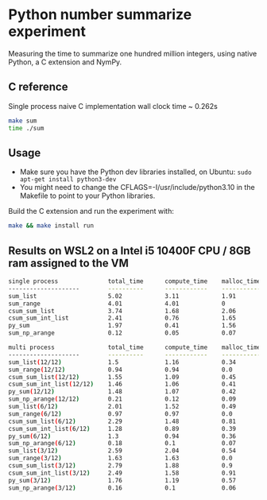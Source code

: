 # Python number summarize experiment

Measuring the time to summarize one hundred million integers, using native Python, a C extension and NymPy.

## C reference

Single process naive C implementation wall clock time ~ 0.262s

```sh
make sum
time ./sum
```

## Usage

- Make sure you have the Python dev libraries installed, on Ubuntu: `sudo apt-get install python3-dev`
- You might need to change the CFLAGS=-I/usr/include/python3.10 in the Makefile to point to your Python libraries.

Build the C extension and run the experiment with:

```sh
make && make install run
```

## Results on WSL2 on a Intel i5 10400F CPU / 8GB ram assigned to the VM

```sh
single process              total_time      compute_time    malloc_time     result
--------------------        ----------      ------------    -----------     -------
sum_list                    5.02            3.11            1.91            5000000050000000
sum_range                   4.01            4.01            0               5000000050000000
csum_sum_list               3.74            1.68            2.06            5000000050000000
csum_sum_int_list           2.41            0.76            1.65            5000000050000000
py_sum                      1.97            0.41            1.56            5000000050000000
sum_np_arange               0.12            0.05            0.07            5000000050000000

multi process               total_time      compute_time    malloc_time     result
--------------------        ----------      ------------    -----------     -------
sum_list(12/12)             1.5             1.16            0.34            5000000050000000
sum_range(12/12)            0.94            0.94            0.0             5000000050000000
csum_sum_list(12/12)        1.55            1.09            0.45            5000000050000000
csum_sum_int_list(12/12)    1.46            1.06            0.41            5000000050000000
py_sum(12/12)               1.48            1.07            0.42            5000000050000000
sum_np_arange(12/12)        0.21            0.12            0.09            5000000050000000
sum_list(6/12)              2.01            1.52            0.49            5000000050000000
sum_range(6/12)             0.97            0.97            0.0             5000000050000000
csum_sum_list(6/12)         2.29            1.48            0.81            5000000050000000
csum_sum_int_list(6/12)     1.28            0.89            0.39            5000000050000000
py_sum(6/12)                1.3             0.94            0.36            5000000050000000
sum_np_arange(6/12)         0.18            0.1             0.07            5000000050000000
sum_list(3/12)              2.59            2.04            0.54            5000000050000000
sum_range(3/12)             1.63            1.63            0.0             5000000050000000
csum_sum_list(3/12)         2.79            1.88            0.9             5000000050000000
csum_sum_int_list(3/12)     2.49            1.58            0.91            5000000050000000
py_sum(3/12)                1.76            1.19            0.57            5000000050000000
sum_np_arange(3/12)         0.16            0.1             0.06            5000000050000000
```
